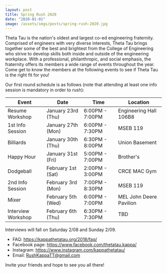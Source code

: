 ```yaml
---
layout: post
title: Spring Rush 2020
date: "2020-01-01"
image: /assets/imgs/posts/spring-rush-2020.jpg
---
```


Theta Tau is the nation's oldest and largest co-ed engineering fraternity. Comprised of engineers with very diverse interests, Theta Tau brings together some of the best and brightest from the College of Engineering who strive to develop skills both inside and outside of the engineering workplace. With a professional, philanthropic, and social emphasis, the fraternity offers its members a wide range of events throughout the year. Come get to know the members at the following events to see if Theta Tau is the right fit for you!

Our first round schedule is as follows (note that attending at least one info session is mandatory in order to rush):

| Event              | Date               | Time            | Location                |
| ------------------ | ------------------ | --------------- | ----------------------- |
| Resume Workshop    | January 23rd (Thu) | 6:00PM - 7:00PM | Engineering Hall 106B8  |
| 1st Info Session   | January 27th (Mon) | 6:00PM - 7:30PM | MSEB 119                |
| Billiards          | January 30th (Thu) | 6:30PM - 8:00PM | Union Basement          |
| Happy Hour         | January 31st (Fri) | 5:00PM - 7:00PM | Brother's               |
| Dodgeball          | February 1st (Sat) | 2:00PM - 3:00PM | CRCE MAC Gym            |
| 2nd Info Session   | February 3rd (Mon) | 7:00PM - 8:30PM | MSEB 119                |
| Mixer              | February 5th (Wed) | 6:00PM - 7:00PM | MEL John Deere Pavilion |
| Interview Workshop | February 6th (Thu) | 6:30PM - 7:30PM | TBD                     |

Interviews will fall on Saturday 2/08 and Sunday 2/09.

- FAQ: <https://kappathetatau.org/2018/faq/>
- Facebook page: <https://www.facebook.com/thetatau.kappa/>
- Instagram: <https://www.instagram.com/kappathetatau/>
- Email: RushKappaTT@gmail.com

Invite your friends and hope to see you all there!

